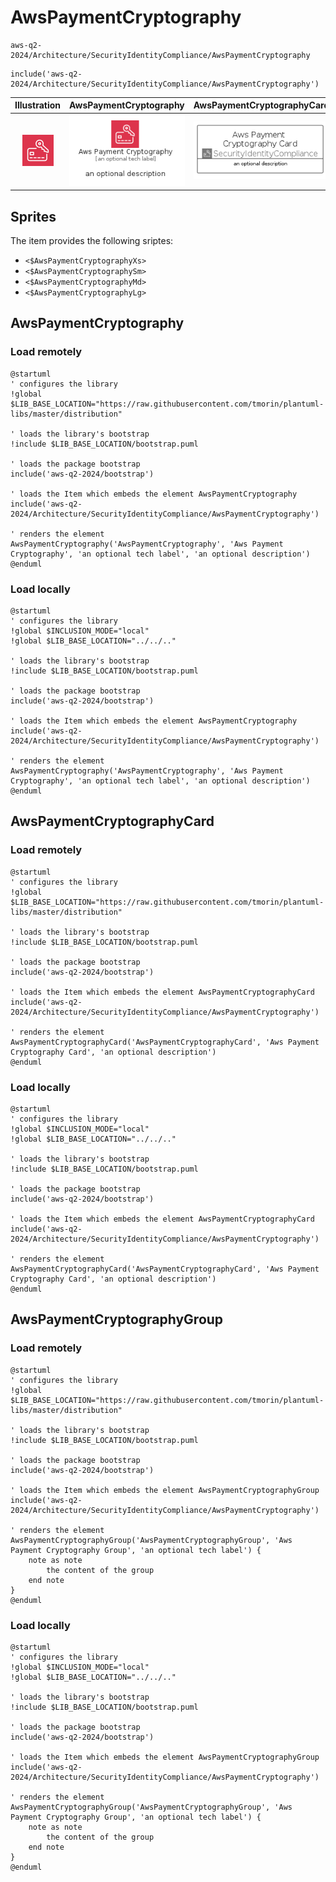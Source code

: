 # AwsPaymentCryptography


```text
aws-q2-2024/Architecture/SecurityIdentityCompliance/AwsPaymentCryptography
```

```text
include('aws-q2-2024/Architecture/SecurityIdentityCompliance/AwsPaymentCryptography')
```



| Illustration | AwsPaymentCryptography | AwsPaymentCryptographyCard | AwsPaymentCryptographyGroup |
| :---: | :---: | :---: | :---: |
| ![illustration for Illustration](../../../aws-q2-2024/Architecture/SecurityIdentityCompliance/AwsPaymentCryptography.png) | ![illustration for AwsPaymentCryptography](../../../aws-q2-2024/Architecture/SecurityIdentityCompliance/AwsPaymentCryptography.Local.png) | ![illustration for AwsPaymentCryptographyCard](../../../aws-q2-2024/Architecture/SecurityIdentityCompliance/AwsPaymentCryptographyCard.Local.png) | ![illustration for AwsPaymentCryptographyGroup](../../../aws-q2-2024/Architecture/SecurityIdentityCompliance/AwsPaymentCryptographyGroup.Local.png) |



## Sprites
The item provides the following sriptes:

- `<$AwsPaymentCryptographyXs>`
- `<$AwsPaymentCryptographySm>`
- `<$AwsPaymentCryptographyMd>`
- `<$AwsPaymentCryptographyLg>`





## AwsPaymentCryptography

### Load remotely
```plantuml
@startuml
' configures the library
!global $LIB_BASE_LOCATION="https://raw.githubusercontent.com/tmorin/plantuml-libs/master/distribution"

' loads the library's bootstrap
!include $LIB_BASE_LOCATION/bootstrap.puml

' loads the package bootstrap
include('aws-q2-2024/bootstrap')

' loads the Item which embeds the element AwsPaymentCryptography
include('aws-q2-2024/Architecture/SecurityIdentityCompliance/AwsPaymentCryptography')

' renders the element
AwsPaymentCryptography('AwsPaymentCryptography', 'Aws Payment Cryptography', 'an optional tech label', 'an optional description')
@enduml
```

### Load locally
```plantuml
@startuml
' configures the library
!global $INCLUSION_MODE="local"
!global $LIB_BASE_LOCATION="../../.."

' loads the library's bootstrap
!include $LIB_BASE_LOCATION/bootstrap.puml

' loads the package bootstrap
include('aws-q2-2024/bootstrap')

' loads the Item which embeds the element AwsPaymentCryptography
include('aws-q2-2024/Architecture/SecurityIdentityCompliance/AwsPaymentCryptography')

' renders the element
AwsPaymentCryptography('AwsPaymentCryptography', 'Aws Payment Cryptography', 'an optional tech label', 'an optional description')
@enduml
```

## AwsPaymentCryptographyCard

### Load remotely
```plantuml
@startuml
' configures the library
!global $LIB_BASE_LOCATION="https://raw.githubusercontent.com/tmorin/plantuml-libs/master/distribution"

' loads the library's bootstrap
!include $LIB_BASE_LOCATION/bootstrap.puml

' loads the package bootstrap
include('aws-q2-2024/bootstrap')

' loads the Item which embeds the element AwsPaymentCryptographyCard
include('aws-q2-2024/Architecture/SecurityIdentityCompliance/AwsPaymentCryptography')

' renders the element
AwsPaymentCryptographyCard('AwsPaymentCryptographyCard', 'Aws Payment Cryptography Card', 'an optional description')
@enduml
```

### Load locally
```plantuml
@startuml
' configures the library
!global $INCLUSION_MODE="local"
!global $LIB_BASE_LOCATION="../../.."

' loads the library's bootstrap
!include $LIB_BASE_LOCATION/bootstrap.puml

' loads the package bootstrap
include('aws-q2-2024/bootstrap')

' loads the Item which embeds the element AwsPaymentCryptographyCard
include('aws-q2-2024/Architecture/SecurityIdentityCompliance/AwsPaymentCryptography')

' renders the element
AwsPaymentCryptographyCard('AwsPaymentCryptographyCard', 'Aws Payment Cryptography Card', 'an optional description')
@enduml
```

## AwsPaymentCryptographyGroup

### Load remotely
```plantuml
@startuml
' configures the library
!global $LIB_BASE_LOCATION="https://raw.githubusercontent.com/tmorin/plantuml-libs/master/distribution"

' loads the library's bootstrap
!include $LIB_BASE_LOCATION/bootstrap.puml

' loads the package bootstrap
include('aws-q2-2024/bootstrap')

' loads the Item which embeds the element AwsPaymentCryptographyGroup
include('aws-q2-2024/Architecture/SecurityIdentityCompliance/AwsPaymentCryptography')

' renders the element
AwsPaymentCryptographyGroup('AwsPaymentCryptographyGroup', 'Aws Payment Cryptography Group', 'an optional tech label') {
    note as note
        the content of the group
    end note
}
@enduml
```

### Load locally
```plantuml
@startuml
' configures the library
!global $INCLUSION_MODE="local"
!global $LIB_BASE_LOCATION="../../.."

' loads the library's bootstrap
!include $LIB_BASE_LOCATION/bootstrap.puml

' loads the package bootstrap
include('aws-q2-2024/bootstrap')

' loads the Item which embeds the element AwsPaymentCryptographyGroup
include('aws-q2-2024/Architecture/SecurityIdentityCompliance/AwsPaymentCryptography')

' renders the element
AwsPaymentCryptographyGroup('AwsPaymentCryptographyGroup', 'Aws Payment Cryptography Group', 'an optional tech label') {
    note as note
        the content of the group
    end note
}
@enduml
```

